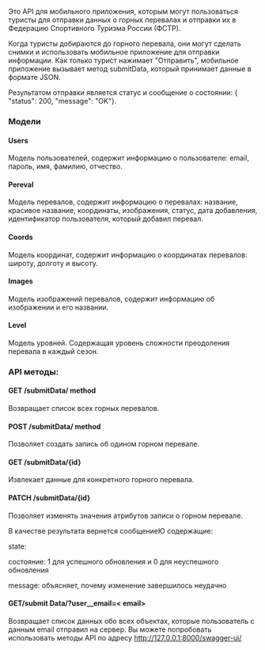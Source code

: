 Это API для мобильного приложения, которым могут пользоваться туристы для отправки данных о горных перевалах и отправки их в Федерацию Спортивного Туризма России (ФСТР).

Когда туристы добираются до горного перевала, они могут сделать снимки и использовать мобильное приложение для отправки информации. Как только турист нажимает "Отправить", мобильное приложение вызывает метод submitData, который принимает данные в формате JSON.

Результатом отправки является статус и сообщение о состоянии: { "status": 200, "message": "OK"}.

### **Модели**
#### **Users**

Модель пользователей, содержит информацию о пользователе: email, пароль, имя, фамилию, отчество.

#### **Pereval**

Модель перевалов, содержит информацию о перевалах: название, красивое название, координаты, изображения, статус, дата добавления, идентификатор пользователя, который добавил перевал.

#### **Coords**

Модель координат, содержит информацию о координатах перевалов: широту, долготу и высоту.

#### **Images**

Модель изображений перевалов, содержит информацию об изображении и его названии.

#### **Level**

Модель уровней. Содержащая уровень сложности преодоления перевала в каждый сезон.



### **API методы:**

#### GET /submitData/ method

Возвращает список всех горных перевалов.

#### **POST /submitData/ method**

Позволяет создать запись об одином горном перевале.

#### **GET /submitData/{id}**

Извлекает данные для конкретного горного перевала.

#### **PATCH /submitData/{id}**

Позволяет изменять значения атрибутов записи о горном перевале.

В качестве результата вернется сообщениеЮ содержащие:

state:

состояние: 1 для успешного обновления и 0 для неуспешного обновления

message: объясняет, почему изменение завершилось неудачно

#### **GET/submit Data/?user__email=< email>**

Возвращает список данных обо всех объектах, которые пользователь с данным email отправил на сервер.
Вы можете попробовать использовать методы API по адресу  http://127.0.0.1:8000/swagger-ui/
